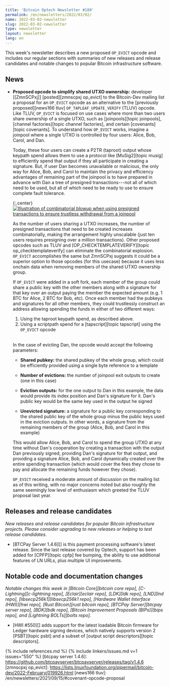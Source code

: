 ```yaml
---
title: 'Bitcoin Optech Newsletter #189'
permalink: /en/newsletters/2022/03/02/
name: 2022-03-02-newsletter
slug: 2022-03-02-newsletter
type: newsletter
layout: newsletter
lang: en
---
```

This week's newsletter describes a new proposed `OP_EVICT` opcode and
includes our regular sections with summaries of new releases and release
candidates and notable changes to popular Bitcoin infrastructure
software.

## News

- **Proposed opcode to simplify shared UTXO ownership:** developer
  [[ZmnSCPxj]] [posted][zmnscpxj op_evict] to the Bitcoin-Dev mailing list a
  proposal for an `OP_EVICT` opcode as an alternative to the
  [previously proposed][news166 tluv] `OP_TAPLEAF_UPDATE_VERIFY` (TLUV)
  opcode.  Like TLUV, `OP_EVICT` is focused on use cases where more than
  two users share ownership of a single UTXO, such as [joinpools][topic
  joinpools], [channel factories][topic channel factories], and certain
  [covenants][topic covenants].  To understand how `OP_EVICT` works,
  imagine a joinpool where a single UTXO is controlled by four users:
  Alice, Bob, Carol, and Dan.

  Today, these four users can create a P2TR (taproot) output whose
  keypath spend allows them to use a protocol like [MuSig2][topic musig]
  to efficiently spend that output if they all participate in creating a
  signature.  But, if user Dan becomes unavailable or malicious, the
  only way for Alice, Bob, and Carol to maintain the privacy and
  efficiency advantages of remaining part of the joinpool is to have
  prepared in advance with Dan a tree of presigned transactions---not
  all of which need to be used, but all of which need to be ready to use
  to ensure complete fault tolerance.

  {:.center}
  [![Illustration of combinatorial blowup when using presigned
  transactions to ensure trustless withdrawal from a
  joinpool](/img/posts/2022-03-combinatorial-txes.dot.png)](/img/posts/2022-03-combinatorial-txes.dot.png)

  As the number of users sharing a UTXO increases, the number of
  presigned transactions that need to be created increases
  combinatorially, making the arrangement highly unscalable (just ten
  users requires presigning over a million transactions).  Other
  proposed opcodes such as TLUV and [OP_CHECKTEMPLATEVERIFY][topic
  op_checktemplateverify] can eliminate the combinatorial explosion.
  `OP_EVICT` accomplishes the same but ZmnSCPxj suggests it could be
  a superior option to those opcodes (for this usecase) because it uses
  less onchain data when removing members of the shared UTXO ownership
  group.

  If `OP_EVICT` were added in a soft fork, each member of the group
  could share a public key with the other members along with a
  signature for that key over an output paying the member the expected
  amount (e.g. 1 BTC for Alice, 2 BTC for Bob, etc).  Once each member
  had the pubkeys and signatures for all other members, they could
  trustlessly construct an address allowing spending the funds in either
  of two different ways:

    1. Using the taproot keypath spend, as described above.
    2. Using a scriptpath spend for a [tapscript][topic tapscript] using
       the `OP_EVICT` opcode

  <br>In the case of evicting Dan, the opcode would accept the following
  parameters:

  - **Shared pubkey:** the shared pubkey of the whole group, which could
    be efficiently provided using a single byte reference to a template

  - **Number of evictions:** the number of joinpool exit outputs to
    create (one in this case)

  - **Eviction outputs:** for the one output to Dan in this example, the
    data would provide its index position and Dan's signature for it.
    Dan's public key would be the same key used in the output he signed

  - **Unevicted signature:** a signature for a public key corresponding
    to the shared public key of the whole group minus the public keys
    used in the eviction outputs.  In other words, a signature from the
    remaining members of the group (Alice, Bob, and Carol in this
    example)

  This would allow Alice, Bob, and Carol to spend the group UTXO at any
  time without Dan's cooperation by creating a transaction with the
  output Dan previously signed, providing Dan's signature for that
  output, and providing a signature Alice, Bob, and Carol dynamically
  created over the entire spending transaction (which would cover the
  fees they chose to pay and allocate the remaining funds however they
  chose).

  `OP_EVICT` received a moderate amount of discussion on the mailing
  list as of this writing, with no major concerns noted but also roughly
  the same seemingly low level of enthusiasm which greeted the TLUV
  proposal last year.

## Releases and release candidates

*New releases and release candidates for popular Bitcoin infrastructure
projects.  Please consider upgrading to new releases or helping to test
release candidates.*

- [BTCPay Server 1.4.6][] is this payment processing software's latest
  release.  Since the last release covered by Optech<!-- 1.4.2 -->, support
  has been added for [CPFP][topic cpfp] fee bumping, the ability to use
  additional features of LN URLs, plus multiple UI improvements.

## Notable code and documentation changes

*Notable changes this week in [Bitcoin Core][bitcoin core repo],
[C-Lightning][c-lightning repo], [Eclair][eclair repo], [LDK][ldk repo],
[LND][lnd repo], [libsecp256k1][libsecp256k1 repo], [Hardware Wallet
Interface (HWI)][hwi repo], [Rust Bitcoin][rust bitcoin repo], [BTCPay
Server][btcpay server repo], [BDK][bdk repo], [Bitcoin Improvement
Proposals (BIPs)][bips repo], and [Lightning BOLTs][bolts repo].*

- [HWI #550][] adds support for the latest loadable Bitcoin firmware for Ledger
  hardware signing devices, which natively supports version 2 [PSBT][topic psbt] and a
  subset of [output script descriptors][topic descriptors].

{% include references.md %}
{% include linkers/issues.md v=1 issues="550" %}
[btcpay server 1.4.6]: https://github.com/btcpayserver/btcpayserver/releases/tag/v1.4.6
[zmnscpxj op_evict]: https://lists.linuxfoundation.org/pipermail/bitcoin-dev/2022-February/019926.html
[news166 tluv]: /en/newsletters/2021/09/15/#covenant-opcode-proposal

